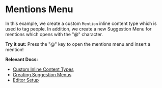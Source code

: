 # Mentions Menu

In this example, we create a custom `Mention` inline content type which is used to tag people. In addition, we create a new Suggestion Menu for mentions which opens with the "@" character.

**Try it out:** Press the "@" key to open the mentions menu and insert a mention!

**Relevant Docs:**

- [Custom Inline Content Types](/docs/features/custom-schemas/custom-inline-content)
- [Creating Suggestion Menus](/docs/react/components/suggestion-menus#creating-additional-suggestion-menus)
- [Editor Setup](/docs/getting-started/editor-setup)
